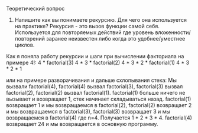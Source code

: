 Теоретический вопрос

1. Напишите как вы понимаете рекурсию. Для чего она используется на практике?
Рекурсия - это вызов функции самой себя. Используется для повторяемых действий где уровень вложенности/повторений заранее неизвестен либо когда это удобнее/уместнее циклов.

Как я поняла работу рекурсии и шаги при вычислении факториала на примере 4!:
4  *  factorial(3)
4  *  3  *  factorial(2)
4  *  3  *  2 *  factorial(1)
4  *  3  *  2 *  1

или на примере разворачивания и дальше схлопывания стека:
Мы вызвали factorial(4),  factorial(4) вызвал factorial(3), factorial(3) вызвал factorial(2), factorial(2) вызвал factorial(1).
factorial(1) больше ничего не вызывает и возвращает 1, стек начинает складываться назад.
factorial(1) возвращает 1 и мы возвращаемся в factorial(2), factorial(2) возвращает 2 и мы возвращаемся в factorial(3),
factorial(3) возвращает 3 и мы возвращаемся в factorial(4) где n=4.
Получается 1 * 2 * 3 * 4. factorial(4) возвращает 24 и мы возвращается в основную программу.


